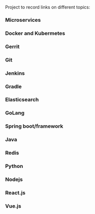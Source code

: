 Project to record links on different topics:

### Microservices
### Docker and Kubermetes
### Gerrit
### Git
### Jenkins
### Gradle
### Elasticsearch
### GoLang
### Spring boot/framework
### Java
### Redis
### Python
### Nodejs
### React.js
### Vue.js

